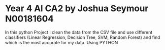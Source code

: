 # Year 4 AI CA2 by Joshua Seymour N00181604

In this python Project I clean the data from the CSV file and use different classifiers (Linear Regression, Decision Tree, SVM, Random Forest) and find which is the most accurate for my data. Using PYTHON
